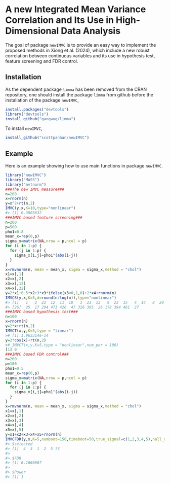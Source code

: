 # A new Integrated Mean Variance Correlation and Its Use in High-Dimensional Data Analysis
The goal of package `newIMVC` is to provide an easy way to implement the proposed methods in Xiong et al. (2024), which include a new robust correlation between continuous variables and its use in hypothesis test, feature screening and FDR control.
## Installation
As the dependent package `limma` has been removed from the CRAN repository, one should install the package `limma` from github before the installation of the package `newIMVC`,
```R
install.packages("devtools")
library("devtools")
install_github("gangwug/limma")
```
To install `newIMVC`,
```R
install_github("scottpanhan/newIMVC")
```
## Example
Here is an example showing how to use main functions in package `newIMVC`.
```R
library("newIMVC")
library("MASS")
library("mvtnorm")
###The new IMVC measure###
n=200
x=rnorm(n)
y=x^2+rt(n,2)
IMVC(y,x,K=10,type="nonlinear")
#> [1] 0.3005832
###IMVC based feature screening###
n=200
p=500
pho1=0.8
mean_x=rep(0,p)
sigma_x=matrix(NA,nrow = p,ncol = p)
for (i in 1:p) {
  for (j in 1:p) {
    sigma_x[i,j]=pho1^(abs(i-j))
  }
}
x=rmvnorm(n, mean = mean_x, sigma = sigma_x,method = "chol")
x1=x[,1]
x2=x[,2]
x3=x[,12]
x4=x[,22]
y=2*x1+0.5*x2+3*x3*ifelse(x3<0,1,0)+2*x4+rnorm(n)
IMVCS(y,x,K=5,d=round(n/log(n)),type="nonlinear")
#> [1]   1   2  22  12  11  10   3  21  13   9  23  15   4  14   8  20  16   5   6  24  49  18   7 472  19
#> [26]  25  17 294 473 426  47 326 395  26 178 394 461  27
###IMVC based hypothesis test###
n=100
x=rnorm(n)
y=2*x+rt(n,2)
IMVCT(x,y,K=5,type = "linear")
># [1] 1.963314e-14
y=2*cos(x)+rt(n,2)
># IMVCT(x,y,K=5,type = "nonlinear",num_per = 100)
[1] 0
###IMVC based FDR control###
n=200
p=100
pho1=0.5
mean_x=rep(0,p)
sigma_x=matrix(NA,nrow = p,ncol = p)
for (i in 1:p) {
  for (j in 1:p) {
    sigma_x[i,j]=pho1^(abs(i-j))
  }
}
x=rmvnorm(n, mean = mean_x, sigma = sigma_x,method = "chol")
x1=x[,1]
x2=x[,2]
x3=x[,3]
x4=x[,4]
x5=x[,5]
y=x1+x2+x3+x4+x5+rnorm(n)
IMVCFDR(y,x,K=5,numboot=150,timeboot=50,true_signal=c(1,2,3,4,5),null_method="hist",alpha=0.2)
#> $selected
#> [1]  4  3  1  2  5 73
#>
#> $FDR
#> [1] 0.1666667
#>
#> $Power
#> [1] 1
```
